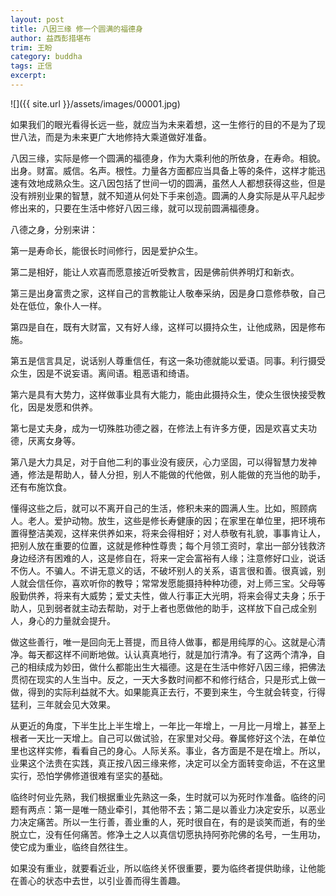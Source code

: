 ```yaml
---
layout: post
title: 八因三缘 修一个圆满的福德身
author: 益西彭措堪布
trim: 王盼
category: buddha
tags: 正信
excerpt:
---
```


![]({{ site.url }}/assets/images/00001.jpg)

如果我们的眼光看得长远一些，就应当为未来着想，这一生修行的目的不是为了现世八法，而是为未来更广大地修持大乘道做好准备。

八因三缘，实际是修一个圆满的福德身，作为大乘利他的所依身，在寿命。相貌。出身。财富。威信。名声。根性。力量各方面都应当具备上等的条件，这样才能迅速有效地成熟众生。这八因包括了世间一切的圆满，虽然人人都想获得这些，但是没有辨别业果的智慧，就不知道从何处下手来创造。圆满的人身实际是从平凡起步修出来的，只要在生活中修好八因三缘，就可以现前圆满福德身。

八德之身，分别来讲：

第一是寿命长，能很长时间修行，因是爱护众生。

第二是相好，能让人欢喜而愿意接近听受教言，因是佛前供养明灯和新衣。

第三是出身富贵之家，这样自己的言教能让人敬奉采纳，因是身口意修恭敬，自己处在低位，象仆人一样。

第四是自在，既有大财富，又有好人缘，这样可以摄持众生，让他成熟，因是修布施。

第五是信言具足，说话别人尊重信任，有这一条功德就能以爱语。同事。利行摄受众生，因是不说妄语。离间语。粗恶语和绮语。

第六是具有大势力，这样做事业具有大能力，能由此摄持众生，使众生很快接受教化，因是发愿和供养。

第七是丈夫身，成为一切殊胜功德之器，在修法上有许多方便，因是欢喜丈夫功德，厌离女身等。

第八是大力具足，对于自他二利的事业没有疲厌，心力坚固，可以得智慧力发神通，修法是帮助人，替人分担，别人不能做的代他做，别人能做的充当他的助手，还有布施饮食。

懂得这些之后，就可以不离开自己的生活，修积未来的圆满人生。比如，照顾病人。老人。爱护动物。放生，这些是修长寿健康的因；在家里在单位里，把环境布置得整洁美观，这样来供养如来，将来会得相好；对人恭敬有礼貌，事事肯让人，把别人放在重要的位置，这就是修种性尊贵；每个月领工资时，拿出一部分钱救济身边经济有困难的人，这是修自在，将来一定会富裕有人缘；注意修好口业，说话不伤人。不骗人。不讲无意义的话，不破坏别人的关系，语言很和善。很真诚，别人就会信任你，喜欢听你的教导；常常发愿能摄持种种功德，对上师三宝。父母等殷勤供养，将来有大威势；爱丈夫性，做人行事正大光明，将来会得丈夫身；乐于助人，见到弱者就主动去帮助，对于上者也愿做他的助手，这样放下自己成全别人，身心的力量就会提升。

做这些善行，唯一是回向无上菩提，而且待人做事，都是用纯厚的心。这就是心清净。每天都这样不间断地做。认认真真地行，就是加行清净。有了这两个清净，自己的相续成为妙田，做什么都能出生大福德。这是在生活中修好八因三缘，把佛法贯彻在现实的人生当中。反之，一天大多数时间都不和修行结合，只是形式上做一做，得到的实际利益就不大。如果能真正去行，不要到来生，今生就会转变，行得猛利，三年就会见大效果。

从更近的角度，下半生比上半生增上，一年比一年增上，一月比一月增上，甚至上根者一天比一天增上。自己可以做试验，在家里对父母。眷属修好这个法，在单位里也这样实修，看看自己的身心。人际关系。事业，各方面是不是在增上。所以，业果这个法贵在实践，真正按八因三缘来修，决定可以全方面转变命运，不在这里实行，恐怕学佛修道很难有坚实的基础。

临终时何业先熟，我们根据重业先熟这一条，生时就可以为死时作准备。临终的问题有两点：第一是唯一随业牵引，其他带不去；第二是以善业力决定安乐，以恶业力决定痛苦。所以一生行善，善业重的人，死时很自在，有的是谈笑而逝，有的坐脱立亡，没有任何痛苦。修净土之人以真信切愿执持阿弥陀佛的名号，一生用功，使它成为重业，临终自然往生。

如果没有重业，就要看近业，所以临终关怀很重要，要为临终者提供助缘，让他能在善心的状态中去世，以引业善而得生善趣。
